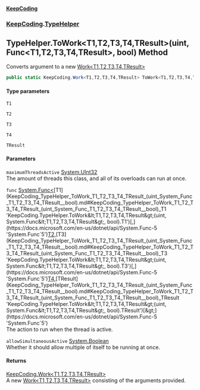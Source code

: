 #### [KeepCoding](index.md 'index')
### [KeepCoding](KeepCoding.md 'KeepCoding').[TypeHelper](KeepCoding_TypeHelper.md 'KeepCoding.TypeHelper')
## TypeHelper.ToWork&lt;T1,T2,T3,T4,TResult&gt;(uint, Func&lt;T1,T2,T3,T4,TResult&gt;, bool) Method
Converts argument to a new [Work&lt;T1,T2,T3,T4,TResult&gt;](KeepCoding_Work_T1_T2_T3_T4_TResult_.md 'KeepCoding.Work&lt;T1,T2,T3,T4,TResult&gt;')
```csharp
public static KeepCoding.Work<T1,T2,T3,T4,TResult> ToWork<T1,T2,T3,T4,TResult>(this uint maximumThreadsActive, System.Func<T1,T2,T3,T4,TResult> func, bool allowSimultaneousActive=false);
```
#### Type parameters
<a name='KeepCoding_TypeHelper_ToWork_T1_T2_T3_T4_TResult_(uint_System_Func_T1_T2_T3_T4_TResult__bool)_T1'></a>
`T1`  
  
<a name='KeepCoding_TypeHelper_ToWork_T1_T2_T3_T4_TResult_(uint_System_Func_T1_T2_T3_T4_TResult__bool)_T2'></a>
`T2`  
  
<a name='KeepCoding_TypeHelper_ToWork_T1_T2_T3_T4_TResult_(uint_System_Func_T1_T2_T3_T4_TResult__bool)_T3'></a>
`T3`  
  
<a name='KeepCoding_TypeHelper_ToWork_T1_T2_T3_T4_TResult_(uint_System_Func_T1_T2_T3_T4_TResult__bool)_T4'></a>
`T4`  
  
<a name='KeepCoding_TypeHelper_ToWork_T1_T2_T3_T4_TResult_(uint_System_Func_T1_T2_T3_T4_TResult__bool)_TResult'></a>
`TResult`  
  
#### Parameters
<a name='KeepCoding_TypeHelper_ToWork_T1_T2_T3_T4_TResult_(uint_System_Func_T1_T2_T3_T4_TResult__bool)_maximumThreadsActive'></a>
`maximumThreadsActive` [System.UInt32](https://docs.microsoft.com/en-us/dotnet/api/System.UInt32 'System.UInt32')  
The amount of threads this class, and all of its overloads can run at once.
  
<a name='KeepCoding_TypeHelper_ToWork_T1_T2_T3_T4_TResult_(uint_System_Func_T1_T2_T3_T4_TResult__bool)_func'></a>
`func` [System.Func&lt;](https://docs.microsoft.com/en-us/dotnet/api/System.Func-5 'System.Func`5')[T1](KeepCoding_TypeHelper_ToWork_T1_T2_T3_T4_TResult_(uint_System_Func_T1_T2_T3_T4_TResult__bool).md#KeepCoding_TypeHelper_ToWork_T1_T2_T3_T4_TResult_(uint_System_Func_T1_T2_T3_T4_TResult__bool)_T1 'KeepCoding.TypeHelper.ToWork&lt;T1,T2,T3,T4,TResult&gt;(uint, System.Func&lt;T1,T2,T3,T4,TResult&gt;, bool).T1')[,](https://docs.microsoft.com/en-us/dotnet/api/System.Func-5 'System.Func`5')[T2](KeepCoding_TypeHelper_ToWork_T1_T2_T3_T4_TResult_(uint_System_Func_T1_T2_T3_T4_TResult__bool).md#KeepCoding_TypeHelper_ToWork_T1_T2_T3_T4_TResult_(uint_System_Func_T1_T2_T3_T4_TResult__bool)_T2 'KeepCoding.TypeHelper.ToWork&lt;T1,T2,T3,T4,TResult&gt;(uint, System.Func&lt;T1,T2,T3,T4,TResult&gt;, bool).T2')[,](https://docs.microsoft.com/en-us/dotnet/api/System.Func-5 'System.Func`5')[T3](KeepCoding_TypeHelper_ToWork_T1_T2_T3_T4_TResult_(uint_System_Func_T1_T2_T3_T4_TResult__bool).md#KeepCoding_TypeHelper_ToWork_T1_T2_T3_T4_TResult_(uint_System_Func_T1_T2_T3_T4_TResult__bool)_T3 'KeepCoding.TypeHelper.ToWork&lt;T1,T2,T3,T4,TResult&gt;(uint, System.Func&lt;T1,T2,T3,T4,TResult&gt;, bool).T3')[,](https://docs.microsoft.com/en-us/dotnet/api/System.Func-5 'System.Func`5')[T4](KeepCoding_TypeHelper_ToWork_T1_T2_T3_T4_TResult_(uint_System_Func_T1_T2_T3_T4_TResult__bool).md#KeepCoding_TypeHelper_ToWork_T1_T2_T3_T4_TResult_(uint_System_Func_T1_T2_T3_T4_TResult__bool)_T4 'KeepCoding.TypeHelper.ToWork&lt;T1,T2,T3,T4,TResult&gt;(uint, System.Func&lt;T1,T2,T3,T4,TResult&gt;, bool).T4')[,](https://docs.microsoft.com/en-us/dotnet/api/System.Func-5 'System.Func`5')[TResult](KeepCoding_TypeHelper_ToWork_T1_T2_T3_T4_TResult_(uint_System_Func_T1_T2_T3_T4_TResult__bool).md#KeepCoding_TypeHelper_ToWork_T1_T2_T3_T4_TResult_(uint_System_Func_T1_T2_T3_T4_TResult__bool)_TResult 'KeepCoding.TypeHelper.ToWork&lt;T1,T2,T3,T4,TResult&gt;(uint, System.Func&lt;T1,T2,T3,T4,TResult&gt;, bool).TResult')[&gt;](https://docs.microsoft.com/en-us/dotnet/api/System.Func-5 'System.Func`5')  
The action to run when the thread is active.
  
<a name='KeepCoding_TypeHelper_ToWork_T1_T2_T3_T4_TResult_(uint_System_Func_T1_T2_T3_T4_TResult__bool)_allowSimultaneousActive'></a>
`allowSimultaneousActive` [System.Boolean](https://docs.microsoft.com/en-us/dotnet/api/System.Boolean 'System.Boolean')  
Whether it should allow multiple of itself to be running at once.
  
#### Returns
[KeepCoding.Work&lt;](KeepCoding_Work_T1_T2_T3_T4_TResult_.md 'KeepCoding.Work&lt;T1,T2,T3,T4,TResult&gt;')[T1](KeepCoding_TypeHelper_ToWork_T1_T2_T3_T4_TResult_(uint_System_Func_T1_T2_T3_T4_TResult__bool).md#KeepCoding_TypeHelper_ToWork_T1_T2_T3_T4_TResult_(uint_System_Func_T1_T2_T3_T4_TResult__bool)_T1 'KeepCoding.TypeHelper.ToWork&lt;T1,T2,T3,T4,TResult&gt;(uint, System.Func&lt;T1,T2,T3,T4,TResult&gt;, bool).T1')[,](KeepCoding_Work_T1_T2_T3_T4_TResult_.md 'KeepCoding.Work&lt;T1,T2,T3,T4,TResult&gt;')[T2](KeepCoding_TypeHelper_ToWork_T1_T2_T3_T4_TResult_(uint_System_Func_T1_T2_T3_T4_TResult__bool).md#KeepCoding_TypeHelper_ToWork_T1_T2_T3_T4_TResult_(uint_System_Func_T1_T2_T3_T4_TResult__bool)_T2 'KeepCoding.TypeHelper.ToWork&lt;T1,T2,T3,T4,TResult&gt;(uint, System.Func&lt;T1,T2,T3,T4,TResult&gt;, bool).T2')[,](KeepCoding_Work_T1_T2_T3_T4_TResult_.md 'KeepCoding.Work&lt;T1,T2,T3,T4,TResult&gt;')[T3](KeepCoding_TypeHelper_ToWork_T1_T2_T3_T4_TResult_(uint_System_Func_T1_T2_T3_T4_TResult__bool).md#KeepCoding_TypeHelper_ToWork_T1_T2_T3_T4_TResult_(uint_System_Func_T1_T2_T3_T4_TResult__bool)_T3 'KeepCoding.TypeHelper.ToWork&lt;T1,T2,T3,T4,TResult&gt;(uint, System.Func&lt;T1,T2,T3,T4,TResult&gt;, bool).T3')[,](KeepCoding_Work_T1_T2_T3_T4_TResult_.md 'KeepCoding.Work&lt;T1,T2,T3,T4,TResult&gt;')[T4](KeepCoding_TypeHelper_ToWork_T1_T2_T3_T4_TResult_(uint_System_Func_T1_T2_T3_T4_TResult__bool).md#KeepCoding_TypeHelper_ToWork_T1_T2_T3_T4_TResult_(uint_System_Func_T1_T2_T3_T4_TResult__bool)_T4 'KeepCoding.TypeHelper.ToWork&lt;T1,T2,T3,T4,TResult&gt;(uint, System.Func&lt;T1,T2,T3,T4,TResult&gt;, bool).T4')[,](KeepCoding_Work_T1_T2_T3_T4_TResult_.md 'KeepCoding.Work&lt;T1,T2,T3,T4,TResult&gt;')[TResult](KeepCoding_TypeHelper_ToWork_T1_T2_T3_T4_TResult_(uint_System_Func_T1_T2_T3_T4_TResult__bool).md#KeepCoding_TypeHelper_ToWork_T1_T2_T3_T4_TResult_(uint_System_Func_T1_T2_T3_T4_TResult__bool)_TResult 'KeepCoding.TypeHelper.ToWork&lt;T1,T2,T3,T4,TResult&gt;(uint, System.Func&lt;T1,T2,T3,T4,TResult&gt;, bool).TResult')[&gt;](KeepCoding_Work_T1_T2_T3_T4_TResult_.md 'KeepCoding.Work&lt;T1,T2,T3,T4,TResult&gt;')  
A new [Work&lt;T1,T2,T3,T4,TResult&gt;](KeepCoding_Work_T1_T2_T3_T4_TResult_.md 'KeepCoding.Work&lt;T1,T2,T3,T4,TResult&gt;') consisting of the arguments provided.
